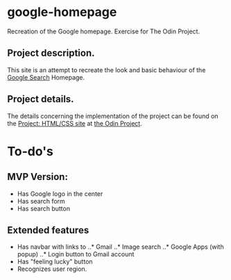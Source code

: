 # google-homepage
Recreation of the Google homepage. 
Exercise for The Odin Project.

## Project description.
This site is an attempt to recreate the look and basic behaviour of the [Google Search](https://www.google.com) Homepage.

## Project details. 
The details concerning the implementation of the project can be found on the [Project: HTML/CSS site](http://www.theodinproject.com/web-development-101/html-css?ref=lnav) at [the Odin Project](http://www.theodinproject.com).

# To-do's

## MVP Version:
* Has Google logo in the center
* Has search form
* Has search button

## Extended features
* Has navbar with links to 
..* Gmail
..* Image search
..* Google Apps (with popup)
..* Login button to Gmail account
* Has "feeling lucky" button
* Recognizes user region.